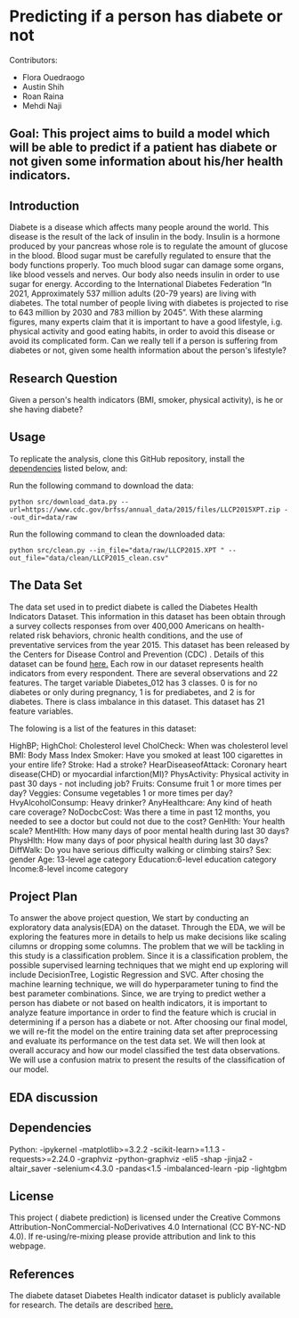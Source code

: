 # Predicting if a person has diabete or not

Contributors:  
- Flora Ouedraogo
- Austin Shih
- Roan Raina
- Mehdi Naji
## Goal: This project aims to build a model which will be able to predict if a patient has diabete or not given some information about his/her health indicators.

## Introduction

Diabete is a disease which affects many people around the world. This disease is the result of the lack of insulin in the body. Insulin is a hormone produced by your pancreas whose role is to regulate the amount of glucose in the blood. Blood sugar must be carefully regulated to ensure that the body functions properly. Too much blood sugar can damage some organs, like blood vessels and nerves. Our body also needs insulin in order to use sugar for energy. According to the International Diabetes Federation “In 2021, Approximately 537 million adults (20-79 years) are living with diabetes. The total number of people living with diabetes is projected to rise to 643 million by 2030 and 783 million by 2045”.
With these alarming figures, many experts claim that it is important to have a good  lifestyle, i.g. physical activity and good eating habits, in order to avoid this disease or avoid its complicated form. Can we really tell if a person is suffering from diabetes or not, given some health information about the person's lifestyle?

## Research Question 

Given a person's health indicators (BMI, smoker, physical activity), is he or she having diabete?

## Usage

To replicate the analysis, clone this GitHub repository, install the [dependencies](#dependencies) listed below, and:

Run the following command to download the data:
```
python src/download_data.py --url=https://www.cdc.gov/brfss/annual_data/2015/files/LLCP2015XPT.zip --out_dir=data/raw
```

Run the following command to clean the downloaded data:

```
python src/clean.py --in_file="data/raw/LLCP2015.XPT " --out_file="data/clean/LLCP2015_clean.csv"
```
## The Data Set

The data set used in to predict diabete is called the Diabetes Health Indicators Dataset. This information in this dataset has been obtain through a survey collects responses from over 400,000 Americans on health-related risk behaviors, chronic health conditions, and the use of preventative services from the year 2015.  This dataset has been released by the Centers for Disease Control and Prevention (CDC) . Details of this dataset can be found [here.](https://www.cdc.gov/brfss/annual_data/annual_2015.html)
Each row in our dataset represents health indicators from every respondent. There are several observations and 22 features. The target variable Diabetes_012 has 3 classes. 0 is for no diabetes or only during pregnancy, 1 is for prediabetes, and 2 is for diabetes. There is class imbalance in this dataset. This dataset has 21 feature variables.

The folowing is a list of the features in this dataset:

HighBP; 
HighChol: Cholesterol level
CholCheck: When was cholesterol level
BMI: Body Mass Index
Smoker: Have you smoked at least 100 cigarettes in your entire life? 
Stroke: Had a stroke?
HearDiseaseofAttack: Coronary heart disease(CHD) or myocardial infarction(MI)?
PhysActivity: Physical activity in past 30 days - not including job?
Fruits: Consume fruit 1 or more times per day?
Veggies: Consume vegetables 1 or more times per day?
HvyAlcoholConsump: Heavy drinker?
AnyHealthcare: Any kind of heath care coverage?
NoDocbcCost: Was there a time in past 12 months, you needed to see a doctor but could not due to the cost?
GenHlth: Your health scale?
MentHlth: How many days of poor mental health during last 30 days?
PhysHlth: How many days of poor physical health during last 30 days?
DiffWalk: Do you have serious difficulty walking or climbing stairs?
Sex: gender 
Age: 13-level age category
Education:6-level education category
Income:8-level income category

## Project Plan

To answer the above project question, We start by conducting an exploratory data analysis(EDA) on the dataset. Through the EDA, we will be exploring the features more in details to help us make decisions like scaling cilumns or dropping some columns. The problem that we will be tackling in this study is a classification problem. Since it is a classification problem, the possible supervised learning techniques that we might end up exploring will include DecisionTree, Logistic Regression and SVC. After chosing the machine learning technique, we will do hyperparameter tuning to find the best parameter combinations. Since, we are trying to predict wether a person has diabete or not based on health indicators, it is important to analyze feature importance in order to find the feature which is crucial in determining if a person has a diabete or not.
After choosing our final model, we will re-fit the model on the entire training data set after preprocessing and evaluate its performance on the test data set. We will then look at overall accuracy and how our model classified the test data observations. We will use a confusion matrix to present the results of the classification of our model.

## EDA discussion



## Dependencies

Python:
-ipykernel
-matplotlib>=3.2.2
-scikit-learn>=1.1.3
-requests>=2.24.0
-graphviz
-python-graphviz
-eli5
-shap
-jinja2
-altair_saver
-selenium<4.3.0
-pandas<1.5
-imbalanced-learn
-pip
-lightgbm


## License 

This project ( diabete prediction) is  licensed under the Creative Commons Attribution-NonCommercial-NoDerivatives 4.0 International (CC BY-NC-ND 4.0). If re-using/re-mixing please provide attribution and link to this webpage.
## References

The diabete dataset Diabetes Health indicator dataset is publicly available for research. The details are described [here.](https://www.cdc.gov/brfss/annual_data/annual_2015.html)
